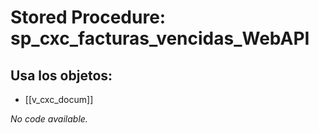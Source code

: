 # Stored Procedure: sp_cxc_facturas_vencidas_WebAPI

## Usa los objetos:
- [[v_cxc_docum]]

*No code available.*
